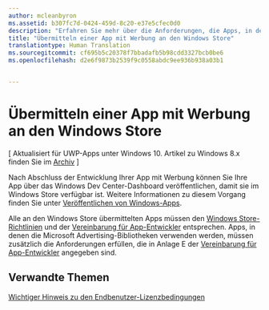 ```yaml
---
author: mcleanbyron
ms.assetid: b307fc7d-0424-459d-8c20-e37e5cfec0d0
description: "Erfahren Sie mehr über die Anforderungen, die Apps, in denen die Microsoft Advertising-Bibliotheken verwendet werden, erfüllen müssen, bevor sie im Store veröffentlicht werden können."
title: "Übermitteln einer App mit Werbung an den Windows Store"
translationtype: Human Translation
ms.sourcegitcommit: cf695b5c20378f7bbadafb5b98cdd3327bcb0be6
ms.openlocfilehash: d2e6f9873b2539f9c0558abdc9ee936b938a03b1


---
```


# Übermitteln einer App mit Werbung an den Windows Store


\[ Aktualisiert für UWP-Apps unter Windows 10. Artikel zu Windows 8.x finden Sie im [Archiv](http://go.microsoft.com/fwlink/p/?linkid=619132) \]

Nach Abschluss der Entwicklung Ihrer App mit Werbung können Sie Ihre App über das Windows Dev Center-Dashboard veröffentlichen, damit sie im Windows Store verfügbar ist. Weitere Informationen zu diesem Vorgang finden Sie unter [Veröffentlichen von Windows-Apps](https://developer.microsoft.com/en-us/windows/publish).

Alle an den Windows Store übermittelten Apps müssen den [Windows Store-Richtlinien](https://msdn.microsoft.com/library/windows/apps/dn764944.aspx) und der [Vereinbarung für App-Entwickler](https://msdn.microsoft.com/library/windows/apps/hh694058.aspx) entsprechen. Apps, in denen die Microsoft Advertising-Bibliotheken verwenden werden, müssen zusätzlich die Anforderungen erfüllen, die in Anlage E der [Vereinbarung für App-Entwickler](https://msdn.microsoft.com/library/windows/apps/hh694058.aspx) angegeben sind.

## Verwandte Themen


[Wichtiger Hinweis zu den Endbenutzer-Lizenzbedingungen](important-notice-eula.md)

 

 



<!--HONumber=Jun16_HO4-->


